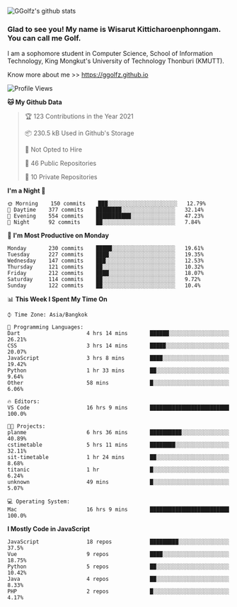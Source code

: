 ![GGolfz's github stats](https://github-readme-stats.vercel.app/api?username=ggolfz&count_private=true&show_icons=true&theme=radical)

### Glad to see you! My name is Wisarut Kitticharoenphonngam. You can call me Golf.

I am a sophomore student in Computer Science, School of Information Technology, King Mongkut's University of Technology Thonburi (KMUTT).

Know more about me >> https://ggolfz.github.io

<!--START_SECTION:waka-->
![Profile Views](http://img.shields.io/badge/Profile%20Views-34-blue)

**🐱 My Github Data** 

> 🏆 123 Contributions in the Year 2021
 > 
> 📦 230.5 kB Used in Github's Storage 
 > 
> 🚫 Not Opted to Hire
 > 
> 📜 46 Public Repositories 
 > 
> 🔑 10 Private Repositories  
 > 
**I'm a Night 🦉** 

```text
🌞 Morning    150 commits    ███░░░░░░░░░░░░░░░░░░░░░░   12.79% 
🌆 Daytime    377 commits    ████████░░░░░░░░░░░░░░░░░   32.14% 
🌃 Evening    554 commits    ███████████░░░░░░░░░░░░░░   47.23% 
🌙 Night      92 commits     ██░░░░░░░░░░░░░░░░░░░░░░░   7.84%

```
📅 **I'm Most Productive on Monday** 

```text
Monday       230 commits    █████░░░░░░░░░░░░░░░░░░░░   19.61% 
Tuesday      227 commits    ████░░░░░░░░░░░░░░░░░░░░░   19.35% 
Wednesday    147 commits    ███░░░░░░░░░░░░░░░░░░░░░░   12.53% 
Thursday     121 commits    ██░░░░░░░░░░░░░░░░░░░░░░░   10.32% 
Friday       212 commits    ████░░░░░░░░░░░░░░░░░░░░░   18.07% 
Saturday     114 commits    ██░░░░░░░░░░░░░░░░░░░░░░░   9.72% 
Sunday       122 commits    ██░░░░░░░░░░░░░░░░░░░░░░░   10.4%

```


📊 **This Week I Spent My Time On** 

```text
⌚︎ Time Zone: Asia/Bangkok

💬 Programming Languages: 
Dart                     4 hrs 14 mins       ██████░░░░░░░░░░░░░░░░░░░   26.21% 
CSS                      3 hrs 14 mins       █████░░░░░░░░░░░░░░░░░░░░   20.07% 
JavaScript               3 hrs 8 mins        ████░░░░░░░░░░░░░░░░░░░░░   19.42% 
Python                   1 hr 33 mins        ██░░░░░░░░░░░░░░░░░░░░░░░   9.64% 
Other                    58 mins             █░░░░░░░░░░░░░░░░░░░░░░░░   6.06%

🔥 Editors: 
VS Code                  16 hrs 9 mins       █████████████████████████   100.0%

🐱‍💻 Projects: 
planme                   6 hrs 36 mins       ██████████░░░░░░░░░░░░░░░   40.89% 
cstimetable              5 hrs 11 mins       ████████░░░░░░░░░░░░░░░░░   32.11% 
sit-timetable            1 hr 24 mins        ██░░░░░░░░░░░░░░░░░░░░░░░   8.68% 
titanic                  1 hr                █░░░░░░░░░░░░░░░░░░░░░░░░   6.24% 
unknown                  49 mins             █░░░░░░░░░░░░░░░░░░░░░░░░   5.07%

💻 Operating System: 
Mac                      16 hrs 9 mins       █████████████████████████   100.0%

```

**I Mostly Code in JavaScript** 

```text
JavaScript               18 repos            █████████░░░░░░░░░░░░░░░░   37.5% 
Vue                      9 repos             ████░░░░░░░░░░░░░░░░░░░░░   18.75% 
Python                   5 repos             ██░░░░░░░░░░░░░░░░░░░░░░░   10.42% 
Java                     4 repos             ██░░░░░░░░░░░░░░░░░░░░░░░   8.33% 
PHP                      2 repos             █░░░░░░░░░░░░░░░░░░░░░░░░   4.17%

```



<!--END_SECTION:waka-->
